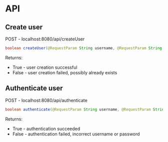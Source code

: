# API
## Create user
POST - localhost:8080/api/createUser
```java
boolean createUser(@RequestParam String username, @RequestParam String password);
```

Returns:<br>
- True - user creation successful
- False - user creation failed, possibly already exists

## Authenticate user
POST - localhost:8080/api/authenticate
```java
boolean authenticate(@RequestParam String username, @RequestParam String password);
```

Returns:<br>
- True - authentication succeeded
- False - authentication failed, incorrect username or password